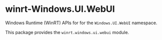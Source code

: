 <!-- warning: Please don't edit this file. It was automatically generated. -->

# winrt-Windows.UI.WebUI

Windows Runtime (WinRT) APIs for for the `Windows.UI.WebUI` namespace.

This package provides the `winrt.windows.ui.webui` module.
